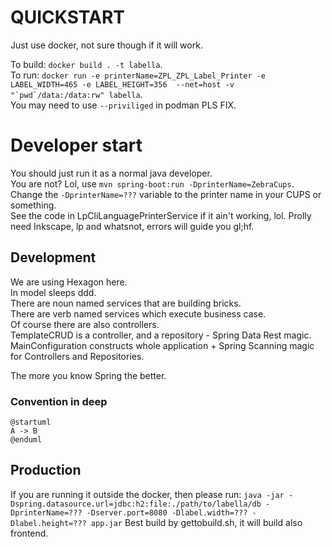 # QUICKSTART
Just use docker, not sure though if it will work.

To build: `docker build . -t labella`.  
To run: ```docker run -e printerName=ZPL_ZPL_Label_Printer -e LABEL_WIDTH=465 -e LABEL_HEIGHT=356  --net=host -v "`pwd`/data:/data:rw" labella```.  
You may need to use `--priviliged` in podman PLS FIX.


# Developer start
You should just run it as a normal java developer.  
You are not? Lol, use `mvn spring-boot:run -DprinterName=ZebraCups`.  
Change the `-DprinterName=???` variable to the printer name in your CUPS or something.  
See the code in LpCliLanguagePrinterService if it ain't working, lol.
Prolly need Inkscape, lp and whatsnot, errors will guide you gl;hf.

## Development

We are using Hexagon here.  
In model sleeps ddd.  
There are noun named services that are building bricks.  
There are verb named services which execute business case.  
Of course there are also controllers.  
TemplateCRUD is a controller, and a repository - Spring Data Rest magic.  
MainConfiguration constructs whole application + Spring Scanning magic for Controllers and Repositories.

The more you know Spring the better.

### Convention in deep

```plantuml
@startuml
A -> B
@enduml
```

## Production

If you are running it outside the docker, then please run:
`java -jar -Dspring.datasource.url=jdbc:h2:file:./path/to/labella/db -DprinterName=??? -Dserver.port=8080 -Dlabel.width=??? -Dlabel.height=??? app.jar`
Best build by gettobuild.sh, it will build also frontend.
